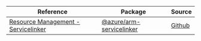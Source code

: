| Reference | Package | Source |
|---|---|---|
|[Resource Management - Servicelinker](arm-servicelinker-readme.md)|[@azure/arm-servicelinker](https://www.npmjs.com/package/@azure/arm-servicelinker)|[Github](https://github.com/Azure/azure-sdk-for-js/blob/main/sdk/servicelinker/arm-servicelinker)|
